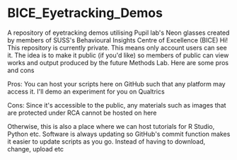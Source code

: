 # BICE_Eyetracking_Demos
A repository of eyetracking demos utilising Pupil lab's Neon glasses created by members of SUSS's Behavioural Insights Centre of Excellence (BICE)
Hi! This repository is currently private. This means only account users can see it. The idea is to make it public (if you'd like) so members of public can view works and output produced by the future Methods Lab. Here are some pros and cons

Pros: You can host your scripts here on GitHub such that any platform may access it. I'll demo an experiment for you on Qualtrics

Cons: Since it's accessible to the public, any materials such as images that are protected under RCA cannot be hosted on here 
>
Otherwise, this is also a place where we can host tutorials for R Studio, Python etc. Software is always updating so GitHub's commit function makes it easier to update scripts as you go. Instead of having to download, change, upload etc
